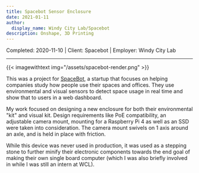 ```yaml
---
title: Spacebot Sensor Enclosure
date: 2021-01-11
author: 
  display_name: Windy City Lab/Spacebot
description: Onshape, 3D Printing
---
```

Completed: 2020-11-10 | Client: Spacebot | Employer: Windy City Lab

---

{{< imagewithtext img="/assets/spacebot-render.png" >}}

This was a project for [SpaceBot](https://spacebot.ai), a startup that focuses on helping companies study how people use their spaces and
offices. They use environmental and visual sensors to detect space usage in real time and show that to users in a web dashboard.

My work focused on designing a new enclosure for both their environmental "kit" and visual kit. Design requirements like PoE compatibility, an adjustable camera mount, mounting for a Raspberry Pi 4 as well as an SSD were taken into consideration. The camera mount swivels on 1 axis around an axle, and is held in place with friction.

While this device was never used in production, it was used as a stepping stone to further minify their electronic components towards the end goal of making their own
single board computer (which I was also briefly involved in while I was still an intern at WCL).
